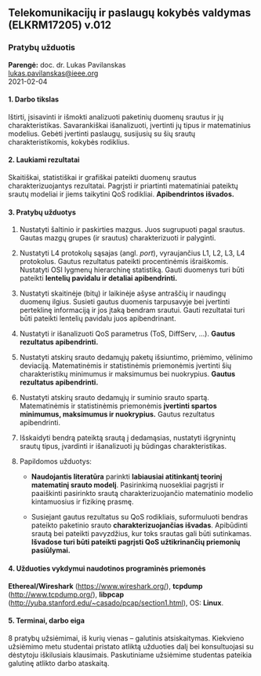 ## Telekomunikacijų ir paslaugų kokybės valdymas (ELKRM17205) v.012
### Pratybų užduotis

**Parengė:** doc. dr. Lukas Pavilanskas \
lukas.pavilanskas@ieee.org \
2021-02-04

#### 1. Darbo tikslas

Ištirti, įsisavinti ir išmokti analizuoti paketinių duomenų srautus ir jų charakteristikas.
Savarankiškai išanalizuoti, įvertinti jų tipus ir matematinius modelius.
Gebėti įvertinti paslaugų, susijusių su šių srautų charakteristikomis, kokybės rodiklius.

#### 2. Laukiami rezultatai

Skaitiškai, statistiškai ir grafiškai pateikti duomenų srautus charakterizuojantys rezultatai.
Pagrįsti ir priartinti matematiniai pateiktų srautų modeliai ir jiems taikytini QoS rodikliai.
**Apibendrintos išvados.**

#### 3. Pratybų užduotys

1. Nustatyti šaltinio ir paskirties mazgus.
   Juos sugrupuoti pagal srautus.
   Gautas mazgų grupes (ir srautus) charakterizuoti ir palyginti.
   
2. Nustatyti L4 protokolų sąsajas (angl. _port_),
   vyraujančius L1, L2, L3, L4 protokolus.
   Gautus rezultatus pateikti procentinėmis išraiškomis.
   Nustatyti OSI lygmenų hierarchinę statistiką.
   Gauti duomenys turi būti pateikti **lentelių pavidalu ir detaliai apibendrinti.**
   
3. Nustatyti skaitinėje (bitų) ir laikinėje ašyse antraščių ir naudingų duomenų ilgius.
   Susieti gautus duomenis tarpusavyje bei įvertinti perteklinę informaciją ir jos įtaką bendram srautui.
   Gauti rezultatai turi būti pateikti lentelių pavidalu juos apibendrinant.
   
4. Nustatyti ir išanalizuoti QoS parametrus (ToS, DiffServ, ...).
   **Gautus rezultatus apibendrinti.**
   
5. Nustatyti atskirų srauto dedamųjų paketų išsiuntimo, priėmimo, vėlinimo deviaciją.
   Matematinėmis ir statistinėmis priemonėmis įvertinti šių charakteristikų minimumus ir maksimumus bei nuokrypius.
   **Gautus rezultatus apibendrinti.**
   
6. Nustatyti atskirų srauto dedamųjų ir suminio srauto spartą.
   Matematinėmis ir statistinėmis priemonėmis **įvertinti spartos minimumus, maksimumus ir nuokrypius.**
   Gautus rezultatus apibendrinti.
   
7. Išskaidyti bendrą pateiktą srautą į dedamąsias, 
   nustatyti išgrynintų srautų tipus, 
   įvardinti ir išanalizuoti jų būdingas charakteristikas.
   
8. Papildomos užduotys:
   
   * **Naudojantis literatūra** parinkti **labiausiai atitinkantį teorinį matematinį srauto modelį**.
     Pasirinkimą nuosekliai pagrįsti ir paaiškinti pasirinkto srautą charakterizuojančio matematinio modelio kintamuosius ir fizikinę prasmę.
     
   * Susiejant gautus rezultatus su QoS rodikliais, suformuluoti bendras pateikto paketinio srauto **charakterizuojančias išvadas**.
     Apibūdinti srautą bei pateikti pavyzdžius, kur toks srautas gali būti sutinkamas.
     **Išvadose turi būti pateikti pagrįsti QoS užtikrinančių priemonių pasiūlymai.**

#### 4. Užduoties vykdymui naudotinos programinės priemonės

**Ethereal/Wireshark** (https://www.wireshark.org/), **tcpdump** (http://www.tcpdump.org/), **libpcap** (http://yuba.stanford.edu/~casado/pcap/section1.html), OS: **Linux**.

#### 5. Terminai, darbo eiga

8 pratybų užsiėmimai, iš kurių vienas – galutinis atsiskaitymas.
Kiekvieno užsiėmimo metu studentai pristato atliktą užduoties dalį
bei konsultuojasi su dėstytoju iškilusiais klausimais.
Paskutiniame užsiėmime studentas pateikia galutinę atlikto darbo ataskaitą.
